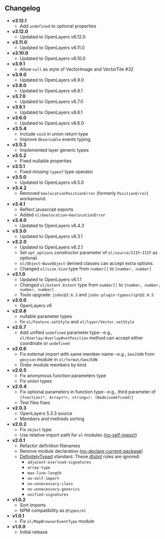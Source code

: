 ## Changelog

- **v3.12.1**
  - Add `undefined` to optional properties
- **v3.12.0**
  - Updated to OpenLayers v6.12.0
- **v3.11.0**
  - Updated to OpenLayers v6.11.0
- **v3.10.0**
  - Updated to OpenLayers v6.10.0
- **v3.9.1**
  - Allow `null` as style of VectorImage and VectorTile #32
- **v3.9.0**
  - Updated to OpenLayers v6.9.0
- **v3.8.0**
  - Updated to OpenLayers v6.8.1
- **v3.7.0**
  - Updated to OpenLayers v6.7.0
- **v3.6.1**
  - Updated to OpenLayers v6.6.1
- **v3.6.0**
  - Updated to OpenLayers v6.6.0
- **v3.5.4**
  - Include `void` in union return type
  - Improve `Observable` events typing
- **v3.5.3**
  - Implemented layer generic types
- **v3.5.2**
  - Fixed nullable properties
- **v3.5.1**
  - Fixed missing `typeof` type operator
- **v3.5.0**
  - Updated to OpenLayers v6.5.0
- **v3.4.2**
  - Removed `GeolocationPositionError` (formerly `PositionError`) workaround.
- **v3.4.1**
  - Reflect javascript exports
  - Added `ol/Geolocation~GeolocationError`
- **v3.4.0**
  - Updated to OpenLayers v6.4.3
- **v3.3.0**
  - Updated to OpenLayers v6.3.1
- **v3.2.0**
  - Updated to OpenLayers v6.2.1
  - Set `opt_options` constructor parameter of `ol/source/IIIF~IIIF` as optional.
  - `ol/Object~BaseObject` derived classes can accept extra options.
  - Changed `ol/size.Size` type from `number[]` to `[number, number]`
- **v3.1.0**
  - Updated to OpenLayers v6.1.1
  - Changed `ol/extent.Extent` type from `number[]` to `[number, number, number, number]`
  - Tools upgrade: `jsdoc@3.6.3` and `jsdoc-plugin-typescript@2.0.5`
- **v3.0.0**
  - OpenLayers v6
- **v2.0.8**
  - nullable parameter types
  - fix `ol/Feature.setStyle` and `ol/layer/Vector.setStyle`
- **v2.0.7**
  - Add unified `undefined` parameter type--e.g., `ol/Overlay~Overlay#setPosition` method can accept either coordinate or `undefined`
- **v2.0.6**
  - Fix external import with same member name--e.g., `GeoJSON` from `geojson` module in `ol/format/GeoJSON`
  - Order module members by kind
- **v2.0.5**
  - Fix anonymous function parameters type
  - Fix union types
- **v2.0.4**
  - Fix optional parameters in function type--e.g., third parameter of `{function(*, Array<*>, string=): (Node|undefined)}`
  - Test files fixes
- **v2.0.3**
  - OpenLayers 5.3.3 source
  - Members and methods sorting
- **v2.0.2**
  - Fix `object` type
  - Use relative import path for `ol` modules ([no-self-import](https://github.com/microsoft/dtslint/blob/master/docs/no-self-import.md))
- **v2.0.1**
  - Refactor definition filenames
  - Remove module declaration ([no-declare-current-package](https://github.com/microsoft/dtslint/blob/master/docs/no-declare-current-package.md))
  - [DefinitelyTyped](https://github.com/DefinitelyTyped/DefinitelyTyped) standard. These [dtslint](https://github.com/microsoft/dtslint) rules are ignored:
    - `adjacent-overload-signatures`
    - `array-type`
    - `max-line-length`
    - `no-self-import`
    - `no-unnecessary-class`
    - `no-unnecessary-generics`
    - `unified-signatures`
- **v1.0.2**
  - Sort imports
  - NPM compatibility as `@types/ol`
- **v1.0.1**
  - Fix `ol/MapBrowserEventType` module
- **v1.0.0**
  - Initial release
